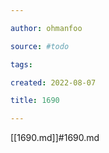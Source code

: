 ```yaml
---

author: ohmanfoo

source: #todo

tags: 

created: 2022-08-07

title: 1690

---
```

[[1690.md]]#1690.md